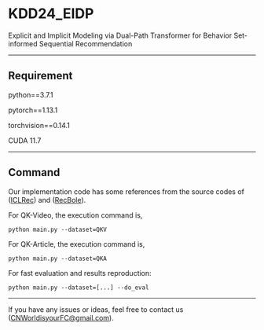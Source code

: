 # KDD24_EIDP
Explicit and Implicit Modeling via Dual-Path Transformer for Behavior Set-informed Sequential Recommendation
* * *
## Requirement
python==3.7.1

pytorch==1.13.1

torchvision==0.14.1

CUDA 11.7
* * *
## Command
Our implementation code has some references from the source codes of ([ICLRec](https://github.com/salesforce/ICLRec)) and ([RecBole](https://github.com/RUCAIBox/RecBole)).

For QK-Video, the execution command is,

`python main.py --dataset=QKV`

For QK-Article, the execution command is,

`python main.py --dataset=QKA`

For fast evaluation and results reproduction:

`python main.py --dataset=[...] --do_eval`

* * *
If you have any issues or ideas, feel free to contact us ([CNWorldisyourFC@gmail.com](mailto:CNWorldisyourFC@gmail.com)).
